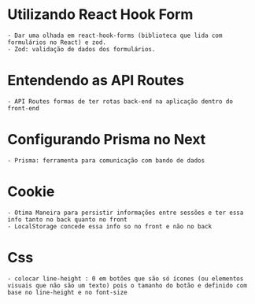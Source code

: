 # Utilizando React Hook Form
    - Dar uma olhada em react-hook-forms (biblioteca que lida com formulários no React) e zod.
    - Zod: validação de dados dos formulários.

# Entendendo as API Routes
    - API Routes formas de ter rotas back-end na aplicação dentro do front-end
  
# Configurando Prisma no Next
    - Prisma: ferramenta para comunicação com bando de dados

# Cookie
    - Otima Maneira para persistir informações entre sessões e ter essa info tanto no back quanto no front
    - LocalStorage concede essa info so no front e não no back

# Css
    - colocar line-height : 0 em botões que são só ícones (ou elementos visuais que não são um texto) pois o tamanho do botão e definido com base no line-height e no font-size